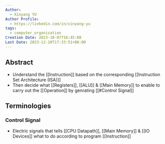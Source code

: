 ```yaml
---
Author:
  - Xinyang YU
Author Profile:
  - https://linkedin.com/in/xinyang-yu
tags:
  - computer_organisation
Creation Date: 2023-10-07T16:45:00
Last Date: 2023-12-10T17:33:51+08:00
---
```

## Abstract
- Understand the [[Instruction]] based on the corresponding [[Instruction Set Architecture (ISA)]] 
- Then decide what [[Registers]], [[ALU]] & [[Main Memory]] to enable to carry out the [[Operation]] by genrating [[#Control Signal]]


## Terminologies
### Control Signal
- Electric signals that tells [[CPU Datapath]], [[Main Memory]] & [[IO Devices]] what to do according to program [[Instruction]]